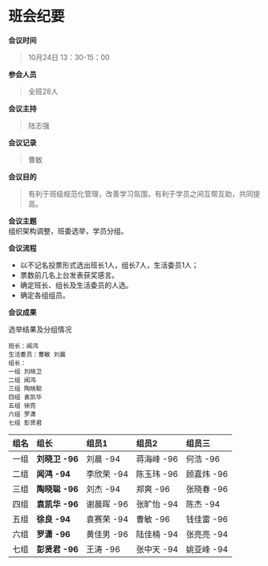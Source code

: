 # 班会纪要

**会议时间**

> 10月24日 13：30-15：00

**参会人员**

> 全班28人

**会议主持**

> 陆志强

**会议记录**

> 曹敏

**会议目的**

> 有利于班级规范化管理，改善学习氛围，有利于学员之间互帮互助，共同提高。

**会议主题**  
组织架构调整，班委选举，学员分组。

**会议流程**

* 以不记名投票形式选出班长1人，组长7人，生活委员1人；
* 票数前几名上台发表获奖感言。
* 确定班长、组长及生活委员的人选。
* 确定各组组员。

**会议成果**

选举结果及分组情况

```
班长：闻鸿 
生活委员：曹敏 刘晨
组长：
一组 刘晓卫
二组 闻鸿
三组 陶晓聪
四组 袁凯华
五组 徐亮
六组 罗潇
七组 彭贤君
```

| 组名 | 组长 | 组员1 | 组员2 | 组员三 |
| :--- | :--- | :--- | :--- | :--- |
| 一组 | **刘晓卫 -96** | 刘晨 -94 | 蒋海峰 -96 | 何浩 -96 |
| 二组 | **闻鸿 -94** | 李欣荣 -94 | 陈玉玮 -96 | 顾嘉炜 -96 |
| 三组 | **陶晓聪 -96** | 刘杰 -94 | 郑爽 -96 | 张晓春 -96 |
| 四组 | **袁凯华 -96** | 谢晨晖 -96 | 张旷怡 -94 | 陈杰 -94 |
| 五组 | **徐良 -94** | 袁赛荣 -94 | 曹敏 -96 | 钱佳雷 -96 |
| 六组 | **罗潇 -96** | 黄佳男 -96 | 陆佳楠 -94 | 张亮亮 -94 |
| 七组 | **彭贤君 -96** | 王涛 -96 | 张中天 -94 | 姚亚峰 -94 |



